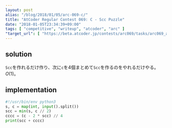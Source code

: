 ```yaml
---
layout: post
alias: "/blog/2018/01/05/arc-069-c/"
title: "AtCoder Regular Contest 069: C - Scc Puzzle"
date: "2018-01-05T23:34:39+09:00"
tags: [ "competitive", "writeup", "atcoder", "arc" ]
"target_url": [ "https://beta.atcoder.jp/contests/arc069/tasks/arc069_a" ]
---
```


## solution

`Scc`を作れるだけ作り、次に`c`を$4$個まとめて`Scc`を作るのをやれるだけやる。$O(1)$。

## implementation

``` python
#!/usr/bin/env python3
s, c = map(int, input().split())
scc = min(s, c // 2)
cccc = (c - 2 * scc) // 4
print(scc + cccc)
```
